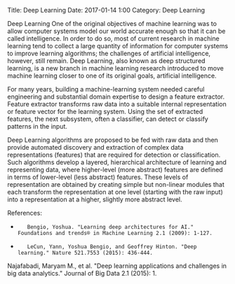 Title: Deep Learning
Date: 2017-01-14 1:00
Category: Deep Learning


Deep Learning
One of the original objectives of machine learning was to allow computer systems model our world accurate 
enough so that it can be called intelligence. 
In order to do so, most of current research in machine learning tend to collect a large quantity of information 
for computer systems to improve learning algorithms; the challenges of artificial intelligence, however, still remain. 
Deep Learning, also known as deep structured learning, is a new branch in machine learning research introduced to move 
machine learning closer to one of its original goals, artificial intelligence.

For many years, building a machine-learning system needed careful engineering and substantial domain 
expertise to design a feature extractor.  
Feature extractor transforms raw data into a suitable internal representation or feature vector 
for the learning system. Using the set of extracted features, the next subsystem, often a classifier, 
can detect or classify patterns in the input.

Deep Learning algorithms are proposed to be fed with raw data and then provide 
automated discovery and extraction of complex data representations (features) 
that are required for detection or classification. Such algorithms develop a layered, 
hierarchical architecture of learning and representing data, where higher-level (more abstract) 
features are defined in terms of lower-level (less abstract) features. These levels of representation are 
obtained by creating simple but non-linear modules that each transform the representation at one level (starting with the 
raw input) into a representation at a higher, slightly more abstract level.

 
References:
-        Bengio, Yoshua. "Learning deep architectures for AI." Foundations and trends® in Machine Learning 2.1 (2009): 1-127.

-        LeCun, Yann, Yoshua Bengio, and Geoffrey Hinton. "Deep learning." Nature 521.7553 (2015): 436-444.

 Najafabadi, Maryam M., et al. "Deep learning applications and challenges in big data analytics." Journal of Big Data 2.1 (2015): 1.
